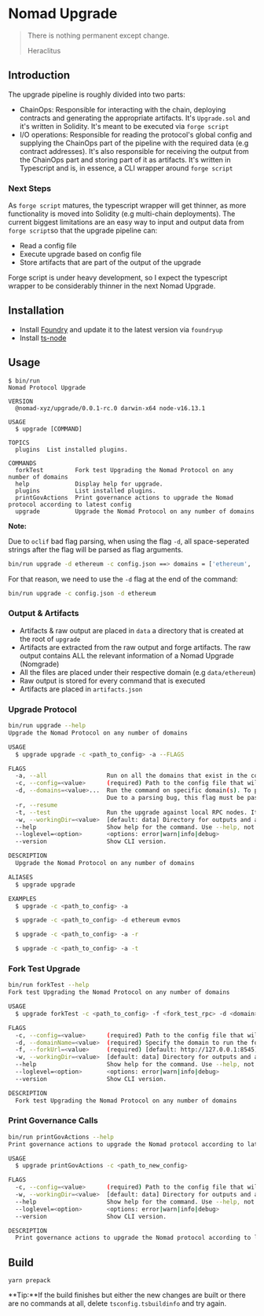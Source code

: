 # Nomad Upgrade

> There is nothing permanent except change.
>
> Heraclitus

## Introduction

The upgrade pipeline is roughly divided into two parts:

- ChainOps: Responsible for interacting with the chain, deploying contracts and generating the appropriate artifacts. It's `Upgrade.sol` and it's written in Solidity. It's meant to be executed via `forge script`
- I/O operations: Responsible for reading the protocol's global config and supplying the ChainOps part of the pipeline with the required data (e.g contract addresses). It's also responsible for receiving the output from the ChainOps part and storing part of it as artifacts. It's written in Typescript and is, in essence, a CLI wrapper around `forge script`

### Next Steps

As `forge script` matures, the typescript wrapper will get thinner, as more functionality is moved into Solidity (e.g multi-chain deployments). The current biggest limitations are an easy way to input and output data from `forge script`so that the upgrade pipeline can:

- Read a config file
- Execute upgrade based on config file
- Store artifacts that are part of the output of the upgrade

Forge script is under heavy development, so I expect the typescript wrapper to be considerably thinner in the next Nomad Upgrade.

## Installation

- Install [Foundry](https://github.com/foundry-rs/foundry) and update it to the latest version via `foundryup`
- Install [ts-node](https://www.npmjs.com/package/ts-node)

## Usage

```
$ bin/run
Nomad Protocol Upgrade

VERSION
  @nomad-xyz/upgrade/0.0.1-rc.0 darwin-x64 node-v16.13.1

USAGE
  $ upgrade [COMMAND]

TOPICS
  plugins  List installed plugins.

COMMANDS
  forkTest         Fork test Upgrading the Nomad Protocol on any number of domains
  help             Display help for upgrade.
  plugins          List installed plugins.
  printGovActions  Print governance actions to upgrade the Nomad protocol according to latest config
  upgrade          Upgrade the Nomad Protocol on any number of domains
```

**Note:**

Due to `oclif` bad flag parsing, when using the flag `-d`, all space-seperated strings after the flag will be parsed as flag arguments.

```bash
bin/run upgrade -d ethereum -c config.json ==> domains = ['ethereum', '-c', 'config.json']
```

For that reason, we need to use the `-d` flag at the end of the command:

```bash
bin/run upgrade -c config.json -d ethereum
```

### Output & Artifacts

- Artifacts & raw output are placed in `data` a directory that is created at the root of `upgrade`
- Artifacts are extracted from the raw output and forge artifacts. The raw output contains ALL the relevant information of a Nomad Upgrade (Nomgrade)
- All the files are placed under their respective domain (e.g `data/ethereum`)
- Raw output is stored for every command that is executed
- Artifacts are placed in `artifacts.json`

### Upgrade Protocol

```bash
bin/run upgrade --help
Upgrade the Nomad Protocol on any number of domains

USAGE
  $ upgrade upgrade -c <path_to_config> -a --FLAGS

FLAGS
  -a, --all                 Run on all the domains that exist in the config file
  -c, --config=<value>      (required) Path to the config file that will be used of the Nomad Protocol
  -d, --domains=<value>...  Run the command on specific domain(s). To pass multiple domains, simply pass them like this: -d ethereum evmos avalanche.
                            Due to a parsing bug, this flag must be passed at the end of the command. e.g 'nomgrade upgrade -d ethereum'
  -r, --resume
  -t, --test                Run the upgrade against local RPC nodes. It expects RPC endpoints with a port number that start ats '8545' and increments (e.g 8546, 8647, etc.)
  -w, --workingDir=<value>  [default: data] Directory for outputs and artifacts
  --help                    Show help for the command. Use --help, not -h
  --loglevel=<option>       <options: error|warn|info|debug>
  --version                 Show CLI version.

DESCRIPTION
  Upgrade the Nomad Protocol on any number of domains

ALIASES
  $ upgrade upgrade

EXAMPLES
  $ upgrade -c <path_to_config> -a

  $ upgrade -c <path_to_config> -d ethereum evmos

  $ upgrade -c <path_to_config> -a -r

  $ upgrade -c <path_to_config> -a -t
```

### Fork Test Upgrade

```bash
bin/run forkTest --help
Fork test Upgrading the Nomad Protocol on any number of domains

USAGE
  $ upgrade forkTest -c <path_to_config> -f <fork_test_rpc> -d <domain>

FLAGS
  -c, --config=<value>      (required) Path to the config file that will be used of the Nomad Protocol
  -d, --domainName=<value>  (required) Specify the domain to run the fork test. Must match RPC at --forkUrl
  -f, --forkUrl=<value>     (required) [default: http://127.0.0.1:8545] RPC URL endpoint to be used for the fork test. Must be RPC for --domain
  -w, --workingDir=<value>  [default: data] Directory for outputs and artifacts
  --help                    Show help for the command. Use --help, not -h
  --loglevel=<option>       <options: error|warn|info|debug>
  --version                 Show CLI version.

DESCRIPTION
  Fork test Upgrading the Nomad Protocol on any number of domains
```

### Print Governance Calls

```bash
bin/run printGovActions --help
Print governance actions to upgrade the Nomad protocol according to latest config

USAGE
  $ upgrade printGovActions -c <path_to_new_config>

FLAGS
  -c, --config=<value>      (required) Path to the config file that will be used of the Nomad Protocol
  -w, --workingDir=<value>  [default: data] Directory for outputs and artifacts
  --help                    Show help for the command. Use --help, not -h
  --loglevel=<option>       <options: error|warn|info|debug>
  --version                 Show CLI version.

DESCRIPTION
  Print governance actions to upgrade the Nomad protocol according to latest config
```

## Build

```
yarn prepack
```

**Tip:**If the build finishes but either the new changes are built or there are no commands at all, delete `tsconfig.tsbuildinfo` and try again.
